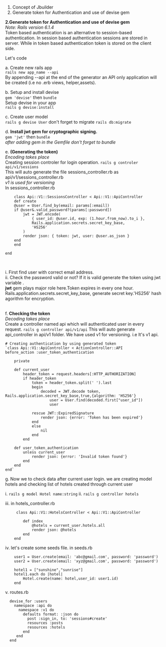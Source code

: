 1. Concept of Jbuilder 
2. Generate token for Authentication and use of devise gem

**2.Generate token for Authentication and use of devise gem**<br>
*Note: Rails version 6.1.4*<br>
Token based authentication is an alternative to session-based authentication. In session based authentication sessions
are stored in server. While in token based authentication token is stored on the client side.

Let's code

a. Create new rails app<br>
      `rails new app_name --api`<br>
   By appending --api at the end of the generator an API only application will be created (i.e no .erb views, helper,assets).

b. Setup and install devise<br>
       `gem 'devise'` then    `bundle`<br>
       Setup devise in your app <br>
        `rails g devise:install`

c. Create user model <br>
        `rails g devise User` don't forget to migrate `rails db:migrate`<br>

d. **Install jwt gem for cryptographic signing.**<br>
        `gem 'jwt'` then `bundle`<br>
    *after adding gem in the Gemfile don't forget to bundle*

e. **(Generating the token)**<br>
    *Encoding takes place*<br>
    Creating session controler for login operation.
        `rails g controler api/v1/sessions`<br>
    This will auto generate the file sessions_controller.rb as api/v1/sessions_controller.rb<br>
    *v1 is used for versioning* <br>
    In sessions_controller.rb 

        class Api::V1::SessionsController < Api::V1::ApiController
        def create
        @user = User.find_by(email: params[:email])
        if @user&.valid_password?(params[:password])
            jwt = JWT.encode(
                { user_id: @user.id, exp: (1.hour.from_now).to_i },
                Rails.application.secrets.secret_key_base,      
                'HS256'
            )
            render json: { token: jwt, user: @user.as_json }
        end
        end
        
    end
<br>

i. First find user with correct email address. <br>
ii. Check the password valid or not? If it is valid generate the token using jwt variable . <br>**jwt** gem plays major role here.Token expires in every one hour. <br> Rails.application.secrets.secret_key_base, generate secret key.'HS256' hash agorithm for encryption.<br><br>

f. **Checking the token**<br>
    *Decoding takes place*<br>
   Create a controller named api which will authenticated user in every request.
   `rails g controller api/v1/api`
   This will auto generate api_controller in api/v1 folder. We have used v1 for versioning. i.e It's v1 api.<br>

    # Creating authentication by using generated token
    `class Api::V1::ApiController < ActionController::API 
    before_action :user_token_authentication

        private 

        def current_user 
            header_token = request.headers[:HTTP_AUTHORIZATION]
            if header_token 
                token = header_token.split(' ').last 
                begin
                    decoded = JWT.decode token, Rails.application.secret_key_base,true,{algorithm: 'HS256'}
                        user = User.find(decoded.first["user_id"])
                        user
                    
                rescue JWT::ExpiredSignature
                    render json: {error: 'Token has been expired'}
                end
                else
                    nil 
                end
            end

        def user_token_authentication 
            unless current_user 
                render json: {error: 'Invalid token found'}
            end
        end
    end`


g. Now we to check data after current user login.
  we are creating model hotels and checking list of hotels created through current user

  i. `rails g model Hotel name:string`
  ii. `rails g controller hotels`

  iii. in hotels_controller.rb
  
         class Api::V1::HotelsController < Api::V1::ApiController

            def index 
                @hotels = current_user.hotels.all 
                render json: @hotels
            end
        end
        
iv. let's create some seeds file.
        in seeds.rb
        
        user1 = User.create(email: 'abc@gmail.com', password: 'password')
        user2 = User.create(email: 'xyz@gmail.com', password: 'password')

        hotel1 = ["sunshine","sunrise"]
        hotel1.each do |hotel|
            Hotel.create(name: hotel,user_id: user1.id)
        end
        
v. routes.rb

      devise_for :users
        namespace :api do
          namespace :v1 do
            defaults format: :json do
              post :sign_in, to: 'sessions#create'
              resources :posts
              resources :hotels
            end
         end   
      end
        
